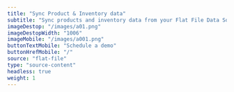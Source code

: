 ```yaml
---
title: "Sync Product & Inventory data"
subtitle: "Sync products and inventory data from your Flat File Data Source to your sales channel(s)"
imageDestop: "/images/a01.png"
imageDestopWidth: "1006"
imageMobile: "/images/a001.png"
buttonTextMobile: "Schedule a demo"
buttonHrefMobile: "/"
source: "flat-file"
type: "source-content"
headless: true
weight: 1
---
```

